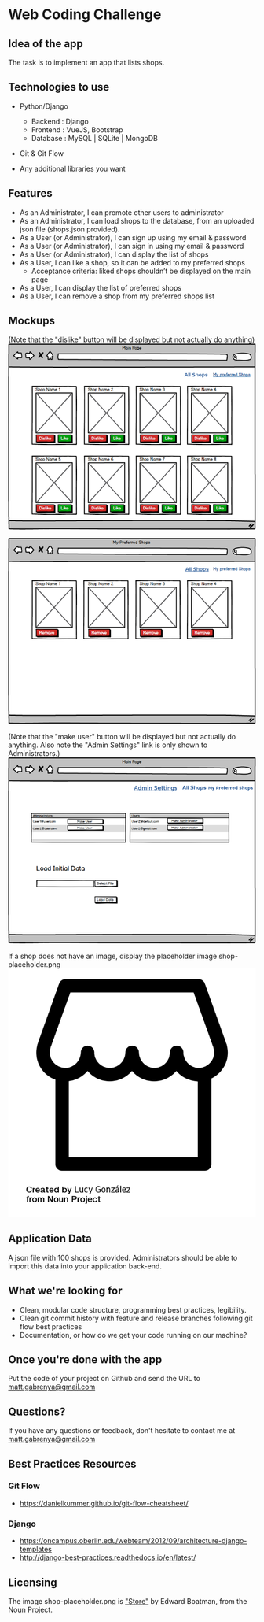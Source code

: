 # Web Coding Challenge

## Idea of the app
The task is to implement an app that lists shops.


## Technologies to use

- Python/Django
  - Backend : Django
  - Frontend : VueJS, Bootstrap
  - Database : MySQL | SQLite | MongoDB

- Git & Git Flow

- Any additional libraries you want


## Features
- As an Administrator, I can promote other users to administrator
- As an Administrator, I can load shops to the database, from an uploaded json file (shops.json provided).
- As a User (or Administrator), I can sign up using my email & password
- As a User (or Administrator), I can sign in using my email & password
- As a User (or Administrator), I can display the list of shops
- As a User, I can like a shop, so it can be added to my preferred shops
  - Acceptance criteria: liked shops shouldn’t be displayed on the main page
- As a User, I can display the list of preferred shops
- As a User, I can remove a shop from my preferred shops list




## Mockups

(Note that the "dislike" button will be displayed but not actually do anything)
![Main Page - List of shops sorted by popularity (popularity is the number of users who "like" the shop)](mockups/all_shops.png)





![My Preferred Shop page - List of my "liked" shops](mockups/my_preferred_shops.png)



(Note that the "make user" button will be displayed but not actually do anything. Also note the "Admin Settings" link is only shown to Administrators.)
![Admin Settings page - List of Administrators and Users](mockups/admin_settings.png)



If a shop does not have an image, display the placeholder image shop-placeholder.png
![Shop Placeholder](shop-placeholder.png)




## Application Data

A json file with 100 shops is provided. Administrators should be able to import this data into your application back-end.


## What we're looking for
- Clean, modular code structure, programming best practices, legibility.
- Clean git commit history with feature and release branches following git flow best practices
- Documentation, or how do we get your code running on our machine?


## Once you're done with the app

Put the code of your project on Github and send the URL to matt.gabrenya@gmail.com


## Questions?

If you have any questions or feedback, don't hesitate to contact me at matt.gabrenya@gmail.com


## Best Practices Resources

### Git Flow
- https://danielkummer.github.io/git-flow-cheatsheet/

### Django
- https://oncampus.oberlin.edu/webteam/2012/09/architecture-django-templates
- http://django-best-practices.readthedocs.io/en/latest/


## Licensing
The image shop-placeholder.png is ["Store"](https://thenounproject.com/term/store/3279/) by Edward Boatman, from the Noun Project.
